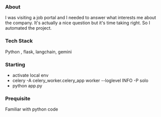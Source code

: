 ### About
I was visiting a job portal and I needed to answer what interests me about the company.
It's actually a nice question but it's time taking right.
So I automated the project.

### Tech Stack
Python , flask, langchain, gemini

### Starting
* activate local env
* celery -A celery_worker.celery_app worker --loglevel INFO -P solo
* python app.py

### Prequisite
Familiar with python code